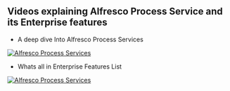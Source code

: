 ## Videos explaining Alfresco Process Service and its Enterprise features

- A deep dive Into Alfresco Process Services

[![Alfresco Process Services](https://i.vimeocdn.com/video/1159582610_260x146)](https://player.vimeo.com/video/560976353)

<!-- <iframe src="https://player.vimeo.com/video/560976353" width="640" height="400" frameborder="0" allow="autoplay; fullscreen; picture-in-picture" allowfullscreen></iframe> -->

- Whats all in Enterprise Features List

[![Alfresco Process Services](https://i.vimeocdn.com/video/1159594910_260x146)](https://player.vimeo.com/video/560977330)

<!-- <iframe src="https://player.vimeo.com/video/560977330" width="640" height="400" frameborder="0" allow="autoplay; fullscreen; picture-in-picture" allowfullscreen></iframe> -->